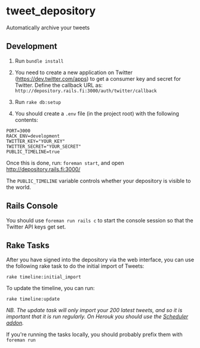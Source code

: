 tweet_depository
================

Automatically archive your tweets

Development
-----------

1. Run `bundle install`

2. You need to create a new application on Twitter (<https://dev.twitter.com/apps>) to get a consumer key and secret for Twitter.
Define the callback URL as: `http://depository.rails.fi:3000/auth/twitter/callback`

3. Run `rake db:setup`

4. You should create a `.env` file (in the project root) with the following contents:

```
PORT=3000
RACK_ENV=development
TWITTER_KEY="YOUR_KEY"
TWITTER_SECRET="YOUR_SECRET"
PUBLIC_TIMELINE=true
```

Once this is done, run: `foreman start`, and open <http://depository.rails.fi:3000/>

The `PUBLIC_TIMELINE` variable controls whether your depository is visible to the world.

Rails Console
-------------

You should use `foreman run rails c` to start the console session so that the Twitter API keys get set.

Rake Tasks
----------

After you have signed into the depository via the web interface, you can use the following rake task to do the initial import of Tweets:

```
rake timeline:initial_import
```

To update the timeline, you can run:

```
rake timeline:update
```

*NB. The update task will only import your 200 latest tweets, and so it is important that it is run regularly. On Herouk you should use the [Scheduler addon](https://addons.heroku.com/scheduler).*

If you're running the tasks locally, you should probably prefix them with `foreman run`
